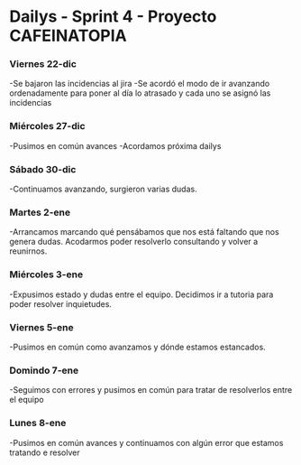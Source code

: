 # Dailys - Sprint 4 - Proyecto CAFEINATOPIA

### **Viernes 22-dic**
-Se bajaron las incidencias al jira 
-Se acordó el modo de ir avanzando ordenadamente para poner al día lo atrasado y cada uno se asignó las incidencias

### **Miércoles  27-dic**
-Pusimos en común avances
-Acordamos próxima dailys

### **Sábado 30-dic**
-Continuamos avanzando, surgieron varias dudas.

### **Martes 2-ene**
-Arrancamos marcando qué pensábamos que nos está faltando que nos genera dudas. Acodarmos poder resolverlo consultando y volver a reunirnos.

### **Miércoles 3-ene**
-Expusimos estado y dudas entre el equipo. Decidimos ir a tutoria para poder resolver inquietudes.

### **Viernes 5-ene**
-Pusimos en común como avanzamos y dónde estamos estancados. 

### **Domindo 7-ene**
-Seguimos con errores y pusimos en común para tratar de resolverlos entre el equipo

### **Lunes 8-ene**
-Pusimos en común avances y continuamos con algún error que estamos tratando e resolver